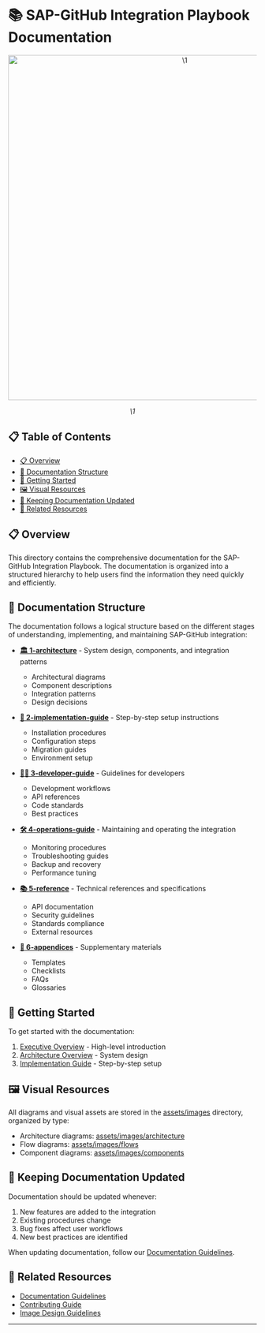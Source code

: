 # 📚 SAP-GitHub Integration Playbook Documentation

<div align="center" class="svg-container">
  <!-- Using both object and img as fallback for maximum compatibility -->
  <object type="image/svg+xml" data="\1" style="width: 700px; max-width: 100%;" aria-label="\1">
    <img src="\1" alt="\1" width="700" />
  </object>
  
  *\1*
</div>

## 📋 Table of Contents

- [📋 Overview](#-overview)
- [📁 Documentation Structure](#-documentation-structure)
- [🚀 Getting Started](#-getting-started)
- [🖼️ Visual Resources](#-visual-resources)
- [🔄 Keeping Documentation Updated](#-keeping-documentation-updated)
- [🔗 Related Resources](#-related-resources)

## 📋 Overview

This directory contains the comprehensive documentation for the SAP-GitHub Integration Playbook. The documentation is organized into a structured hierarchy to help users find the information they need quickly and efficiently.

## 📁 Documentation Structure

The documentation follows a logical structure based on the different stages of understanding, implementing, and maintaining SAP-GitHub integration:

- **[🏛️ 1-architecture](./1-architecture/)** - System design, components, and integration patterns
  - Architectural diagrams
  - Component descriptions
  - Integration patterns
  - Design decisions

- **[🔧 2-implementation-guide](./2-implementation-guide/)** - Step-by-step setup instructions
  - Installation procedures
  - Configuration steps
  - Migration guides
  - Environment setup

- **[👨‍💻 3-developer-guide](./3-developer-guide/)** - Guidelines for developers
  - Development workflows
  - API references
  - Code standards
  - Best practices

- **[🛠️ 4-operations-guide](./4-operations-guide/)** - Maintaining and operating the integration
  - Monitoring procedures
  - Troubleshooting guides
  - Backup and recovery
  - Performance tuning

- **[📚 5-reference](./5-reference/)** - Technical references and specifications
  - API documentation
  - Security guidelines
  - Standards compliance
  - External resources

- **[📑 6-appendices](./6-appendices/)** - Supplementary materials
  - Templates
  - Checklists
  - FAQs
  - Glossaries

## 🚀 Getting Started

To get started with the documentation:

1. [Executive Overview](./executive-overview.md) - High-level introduction
2. [Architecture Overview](./1-architecture/README.md) - System design
3. [Implementation Guide](./2-implementation-guide/README.md) - Step-by-step setup

## 🖼️ Visual Resources

All diagrams and visual assets are stored in the [assets/images](../assets/images/) directory, organized by type:

- Architecture diagrams: [assets/images/architecture](../assets/images/architecture/)
- Flow diagrams: [assets/images/flows](../assets/images/flows/)
- Component diagrams: [assets/images/components](../assets/images/components/)

## 🔄 Keeping Documentation Updated

Documentation should be updated whenever:

1. New features are added to the integration
2. Existing procedures change
3. Bug fixes affect user workflows
4. New best practices are identified

When updating documentation, follow our [Documentation Guidelines](../DOCUMENTATION_GUIDELINES.md).

## 🔗 Related Resources

- [Documentation Guidelines](../DOCUMENTATION_GUIDELINES.md)
- [Contributing Guide](../CONTRIBUTING.md)
- [Image Design Guidelines](./1-architecture/standards/image-design-guidelines.md)

---


